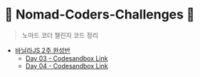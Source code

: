 # 🦾 Nomad-Coders-Challenges 🦾
> 노마드 코더 챌린지 코드 정리

+ [바닐라JS 2주 완성반](https://github.com/leejiwon6315/Nomad-Coders-Code-Challenges/tree/master/바닐라JS%202주%20완성반)
  - [Day 03 - Codesandbox Link](https://codesandbox.io/s/day-three-blueprint-6hot7?file=/index.html)
  - [Day 04 - Codesandbox Link](https://codesandbox.io/s/empty-blueprint-s0u5x?file=/index.html)
